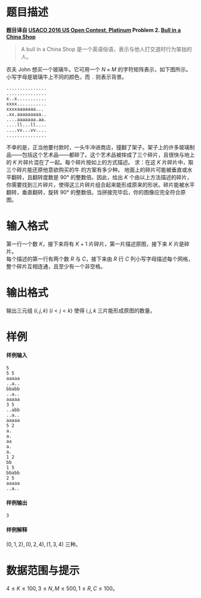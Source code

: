 
# 题目描述

**题目译自 [USACO 2016 US Open Contest, Platinum](http://usaco.org/index.php?page=open16results) Problem 2. [Bull in a China Shop](http://usaco.org/index.php?page=viewproblem2&cpid=649)**

> A bull in a China Shop 是一个英语俗语，表示与他人打交道时行为笨拙的人。

农夫 John 想买一个玻璃牛。它可用一个 $N\times M$ 的字符矩阵表示，如下图所示。小写字母是玻璃牛上不同的颜色，而 `.` 则表示背景。
```plain
...............
...............
x..x...........
xxxx...........
xxxxaaaaaaa...
.xx.aaaaaaaaa..
....aaaaaaa.aa.
....ll...ll....
....vv...vv....
...............
```
不幸的是，正当他要付款时，一头牛冲进商店，撞翻了架子。架子上的许多玻璃制品——包括这个艺术品——都碎了。这个艺术品被摔成了三个碎片，且很快与地上的 $K$ 片碎片混在了一起。每个碎片按如上的方式描述。
求：在这 $K$ 片碎片中，取三个碎片能还原他意欲购买的牛 的方案有多少种。
地面上的碎片可能被垂直或水平翻转，且翻转度数是 $90°$ 的整数倍。因此，给出 $K$ 个由以上方法描述的碎片，你需要找到三片碎片，使得这三片碎片组合起来能形成原来的形状。碎片能被水平翻转，垂直翻转，旋转 $90°$ 的整数倍。当拼接完毕后，你的图像应完全符合原图。 

# 输入格式

第一行一个数 $K$，接下来将有 $K+1$ 片碎片，第一片描述原图，接下来 $K$ 片是碎片。  
每个描述的第一行有两个数 $R$ 与 $C$，接下来由 $R$ 行 $C$ 列小写字母描述每个网格，整个碎片互相连通，且至少有一个非空格。

# 输出格式

输出三元组 $(i, j, k)\ (i<j<k)$ 使得 $i, j, k$ 三片能形成原图的数量。

# 样例

#### 样例输入
```plain
5
5 5
aaaaa
..a..
bbabb
..a..
aaaaa
3 5
..abb
..a..
aaaaa
5 2
a.
a.
aa
a.
a.
1 2
bb
1 5
bbabb
2 5
aaaaa
..a..
```

#### 样例输出
```plain
3
```

#### 样例解释
$(0, 1, 2),(0, 2, 4),(1, 3, 4)$ 三种。

# 数据范围与提示

$4 \le K \le 100, 3 \le N,M \le 500, 1 \le R,C \le 100$。

